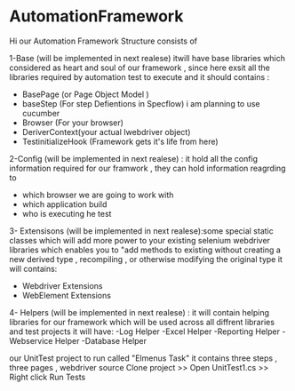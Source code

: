 # AutomationFramework
Hi our Automation Framework Structure consists of 

1-Base (will be implemented in next realese) itwill have base libraries which considered as heart and soul of our framework , since here exsit all the libraries required by automation test to execute 
and it should contains :
- BasePage (or Page Object Model )
- baseStep (For step Defientions in Specflow) i am planning to use cucumber 
- Browser (For your browser)
- DeriverContext(your actual Iwebdriver object)
- TestinitializeHook (Framework gets it's life from here)

2-Config (will be implemented in next realese) : it hold all the config information required for our framwork , they can hold information reagrding to 
- which browser we are going to work with 
- which application build 
- who is executing he test

3- Extensisons (will be implemented in next realese):some special static classes which will add more power to your existing selenium webdriver libraries which enables you to "add methods to existing without creating a new derived type , recompiling , or otherwise modifying the original type it will contains:
- Webdriver Extensions 
- WebElement Extensions 

4- Helpers (will be implemented in next realese) : it will contain
helping libraries for our framework which will be used across all diffrent libraries and test projects
it will have:
-Log Helper 
-Excel Helper 
-Reporting Helper 
-Webservice Helper 
-Database Helper 


our UnitTest project to run called "Elmenus Task" it contains three steps , three pages , webdriver source
Clone project >> Open UnitTest1.cs >> Right click Run Tests


